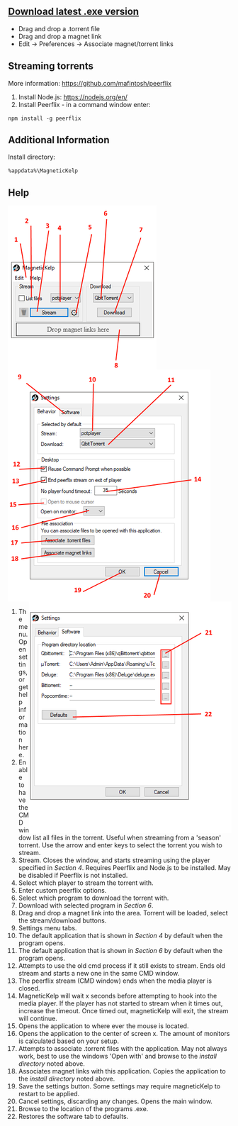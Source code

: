 ## [**Download** latest .exe version](https://github.com/kubar123/MagneticKelp/releases/latest)
* Drag and drop a .torrent file
* Drag and drop a magnet link
* Edit -> Preferences -> Associate magnet/torrent links

## Streaming torrents

More information: https://github.com/mafintosh/peerflix

1.  Install Node.js: https://nodejs.org/en/
2.  Install Peerflix - in a command window enter:
```
npm install -g peerflix
```

## Additional Information

Install directory:
```
%appdata%\MagneticKelp
```

## Help


<img align="left" src="https://github.com/kubar123/MagneticKelp/blob/master/Img/mainWindowU.PNG" />

<img align="center" src="https://github.com/kubar123/MagneticKelp/blob/master/Img/settingsWindow1U.PNG" />

<img align="right" src="https://github.com/kubar123/MagneticKelp/blob/master/Img/SettingsWindow2u.PNG" />


1. The menu. Open settings, or get help information here.
2. Enable to have the CMD window list all files in the torrent. Useful when streaming from a 'season' torrent. Use the arrow and enter keys to select the torrent you wish to stream.
3. Stream. Closes the window, and starts streaming using the player specified in *Section 4*. Requires Peerflix and Node.js to be installed. May be disabled if Peerflix is not installed.
4. Select which player to stream the torrent with.
5. Enter custom peerflix options.
6. Select which program to download the torrent with.
7. Download with selected program in *Section 6*.
8. Drag and drop a magnet link into the area. Torrent will be loaded, select the stream/download buttons.
9. Settings menu tabs.
10. The default application that is shown in *Section 4* by default when the program opens.
11. The default application that is shown in *Section 6* by default when the program opens.
12. Attempts to use the old cmd process if it still exists to stream. Ends old stream and starts a new one in the same CMD window.
13. The peerflix stream (CMD window) ends when the media player is closed. 
14. MagneticKelp will wait x seconds before attempting to hook into the media player. If the player has not started to stream when it times out, increase the timeout. Once timed out, magneticKelp will exit, the stream will continue.
15. Opens the application to where ever the mouse is located.
16. Opens the application to the center of screen x. The amount of monitors is calculated based on your setup.
17. Attempts to associate .torrent files with the application. May not always work, best to use the windows 'Open with' and browse to the *install directory* noted above.
18. Associates magnet links with this application. Copies the application to the *install directory* noted above.
19. Save the settings button. Some settings may require magneticKelp to restart to be applied.
20. Cancel settings, discarding any changes. Opens the main window.
21. Browse to the location of the programs .exe.
22. Restores the software tab to defaults.
